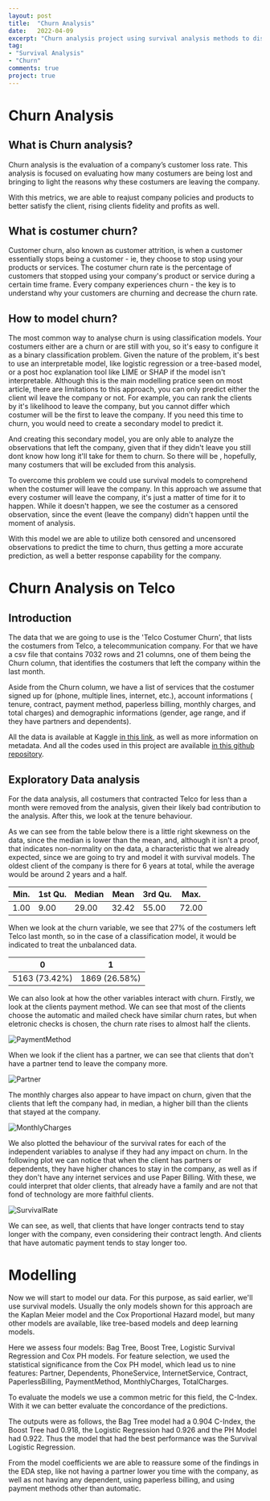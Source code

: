 ```yaml
---
layout: post
title:  "Churn Analysis"
date:   2022-04-09
excerpt: "Churn analysis project using survival analysis methods to discover WHEN will the costumer leave the company."
tag:
- "Survival Analysis"
- "Churn"
comments: true
project: true
---
```

# Churn Analysis
## What is Churn analysis?
Churn analysis is the evaluation of a company’s customer loss rate. This analysis is focused on evaluating how many costumers are being lost and bringing to light the reasons why these costumers are leaving the company.

With this metrics, we are able to reajust company policies and products to better satisfy the client, rising clients fidelity and profits as well.

## What is costumer churn?
Customer churn, also known as customer attrition, is when a customer essentially stops being a customer - ie, they choose to stop using your products or services. The costumer churn rate is the percentage of customers that stopped using your company's product or service during a certain time frame. Every company experiences churn - the key is to understand why your customers are churning and decrease the churn rate.

## How to model churn?
The most common way to analyse churn is using classification models. Your costumers either are a churn or are still with you, so it's easy to configure it as a binary classification problem. Given the nature of the problem, it's best to use an interpretable model, like logistic regression or a tree-based model, or a post hoc explanation tool like LIME or SHAP if the model isn't interpretable.
Although this is the main modelling pratice seen on most article, there are limitations to this approach, you can only predict either the client wil leave the company or not. For example, you can rank the clients by it's likelihood to leave the company, but you cannot differ which costumer will be the first to leave the company. If you need this time to churn, you would need to create a secondary model to predict it.

And creating this secondary model, you are only able to analyze the observations that left the company, given that if they didn't leave you still dont know how long it'll take for them to churn. So there will be , hopefully, many costumers that will be excluded from this analysis.

To overcome this problem we could use survival models to comprehend when the costumer will leave the company. In this approach we assume that every costumer will leave the company, it's just a matter of time for it to happen. While it doesn't happen, we see the costumer as a censored observation, since the event (leave the company) didn't happen until the moment of analysis.

With this model we are able to utilize both censored and uncensored observations to predict the time to churn, thus getting a more accurate prediction, as well a better response capability for the company.

# Churn Analysis on Telco
## Introduction
The data that we are going to use is the 'Telco Costumer Churn', that lists the costumers from Telco, a telecommunication company. For that we have a csv file that contains 7032 rows and 21 columns, one of them being the Churn column, that identifies the costumers that left the company within the last month.

Aside from the Churn column, we have a list of services that the costumer signed up for (phone, multiple lines, internet, etc.), account informations ( tenure, contract, payment method, paperless billing, monthly charges, and total charges) and demographic informations (gender, age range, and if they have partners and dependents).

All the data is available at Kaggle [in this link](https://www.kaggle.com/datasets/blastchar/telco-customer-churn?datasetId=13996), as well as more information on metadata. And all the codes used in this project are available [in this github repository](https://github.com/andrey-alexandre/Churn-Analysis).

## Exploratory Data analysis
For the data analysis, all costumers that contracted Telco for less than a month were removed from the analysis, given their likely bad contribution to the analysis. After this, we look at the tenure behaviour.

As we can see from the table below there is a little right skewness on the data, since the median is lower than the mean, and, although it isn't a proof, that indicates non-normality on the data, a characteristic that we already expected, since we are going to try and model it with survival models. The oldest client of the company is there for 6 years at total, while the average would be around 2 years and a half.

| Min. | 1st Qu. | Median | Mean  | 3rd Qu. | Max.  |
|------|---------|--------|-------|---------|-------|
| 1.00 | 9.00    | 29.00  | 32.42 | 55.00   | 72.00 |


When we look at the churn variable, we see that 27% of the costumers left Telco last month, so in the case of a classification model, it would be indicated to treat the unbalanced data.

| 0    | 1    |
|------|------|
| 5163 (73.42%) | 1869 (26.58%) |

We can also look at how the other variables interact with churn. Firstly, we look at the clients payment method. We can see that most of the clients choose the automatic and mailed check have similar churn rates, but when eletronic checks is chosen, the churn rate rises to almost half the clients.

![PaymentMethod](/assets/img/2022-04-09-ChurnAnalysis-project/PaymentMethodChurn.png)

When we look if the client has a partner, we can see that clients that don't have a partner tend to leave the company more.

![Partner](/assets/img/2022-04-09-ChurnAnalysis-project/PartnerChurn.png)

The monthly charges also appear to have impact on churn, given that the clients that left the company had, in median, a higher bill than the clients that stayed at the company.

![MonthlyCharges](/assets/img/2022-04-09-ChurnAnalysis-project/MonthlyChargesChurn.png)

We also plotted the behaviour of the survival rates for each of the independent variables to analyse if they had any impact on churn. In the following plot we can notice that when the client has partners or dependents, they have higher chances to stay in the company, as well as if they don't have any internet services and use Paper Billing. With these, we could interpret that older clients, that already have a family and are not that fond of technology are more faithful clients.

![SurvivalRate](/assets/img/2022-04-09-ChurnAnalysis-project/SurvivalRate.png)

We can see, as well, that clients that have longer contracts tend to stay longer with the company, even considering their contract length. And clients that have automatic payment tends to stay longer too.

# Modelling

Now we will start to model our data. For this purpose, as said earlier, we'll use survival models. Usually the only models shown for this approach are the Kaplan Meier model and the Cox Proportional Hazard model, but many other models are available, like tree-based models and deep learning models.

Here we assess four models: Bag Tree, Boost Tree, Logistic Survival Regression and Cox PH models. For feature selection, we used the statistical significance from the Cox PH model, which lead us to nine features: Partner, Dependents, PhoneService, InternetService, Contract, PaperlessBilling, PaymentMethod, MonthlyCharges, TotalCharges.

To evaluate the models we use a common metric for this field, the C-Index. With it we can better evaluate the concordance of the predictions.

The outputs were as follows, the Bag Tree model had a 0.904 C-Index, the Boost Tree had 0.918, the Logistic Regression had 0.926 and the PH Model had 0.922. Thus the model that had the best performance was the Survival Logistic Regression.

From the model coefficients we are able to reassure some of the findings in the EDA step, like not having a partner lower you time with the company, as well as not having any dependent, using paperless billing, and using payment methods other than automatic.
